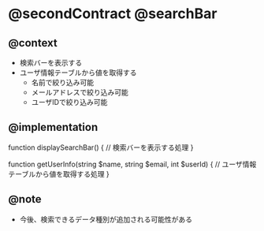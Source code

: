 # @secondContract @searchBar

## @context
- 検索バーを表示する
- ユーザ情報テーブルから値を取得する
  - 名前で絞り込み可能
  - メールアドレスで絞り込み可能
  - ユーザIDで絞り込み可能

## @implementation
function displaySearchBar() {
  // 検索バーを表示する処理
}

function getUserInfo(string $name, string $email, int $userId) {
  // ユーザ情報テーブルから値を取得する処理
}

## @note
- 今後、検索できるデータ種別が追加される可能性がある

